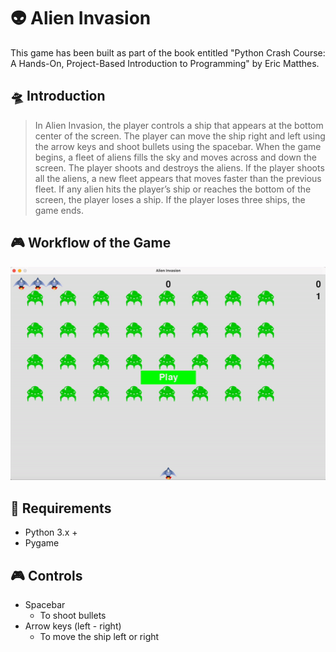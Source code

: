 # 👽 Alien Invasion
This game has been built as part of the book entitled "Python Crash Course: A Hands-On, Project-Based Introduction to Programming" by Eric Matthes.

## 🛸 Introduction
> In Alien Invasion, the player controls a ship that appears at the bottom center of the screen. The player can move the ship right and left using the arrow keys and shoot bullets using the spacebar. When the game begins, a fleet of aliens fills the sky and moves across and down the screen. The player shoots and destroys the aliens. If the player shoots all the aliens, a new fleet appears that moves faster than the previous fleet. If any alien hits the player’s ship or reaches the bottom of the screen, the player loses a ship. If the player loses three ships, the game ends.

## 🎮 Workflow of the Game
![Space N = 1000](readmeImages/alien_invasion.gif)

## 🔧 Requirements
- Python 3.x +
- Pygame

## 🎮 Controls
- Spacebar
    - To shoot bullets
- Arrow keys (left - right)
    - To move the ship left or right
